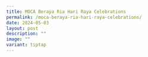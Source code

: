 ```yaml
---
title: MOCA Beraya Ria Hari Raya Celebrations
permalink: /moca-beraya-ria-hari-raya-celebrations/
date: 2024-05-03
layout: post
description: ""
image: ""
variant: tiptap
---
```

